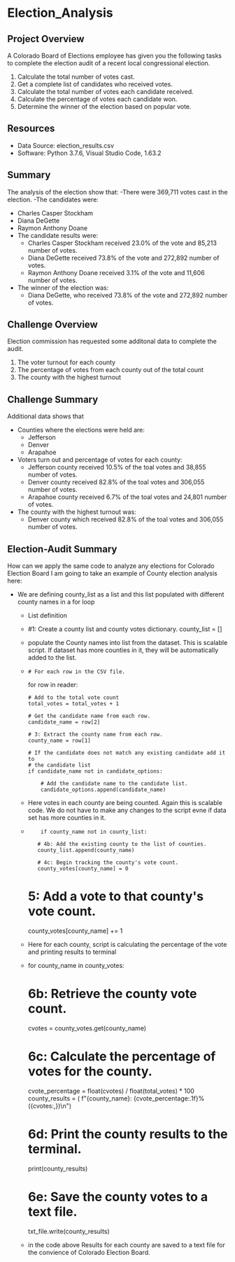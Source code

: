 # Election_Analysis

## Project Overview
A Colorado Board of Elections employee has given you the following tasks to complete the election audit of a recent local congressional election.

1. Calculate the total number of votes cast.
2. Get a complete list of candidates who received votes.
3. Calculate the total number of votes each candidate received.
4. Calculate the percentage of votes each candidate won.
5. Determine the winner of the election based on popular vote.

## Resources
- Data Source: election_results.csv
- Software: Python 3.7.6, Visual Studio Code, 1.63.2

## Summary
The analysis of the election show that:
-There were 369,711 votes cast in the election. 
-The candidates were:
  - Charles Casper Stockham
  - Diana DeGette
  - Raymon Anthony Doane
- The candidate results were:
  - Charles Casper Stockham received 23.0% of the vote and 85,213 number of votes.
  - Diana DeGette received 73.8% of the vote and 272,892 number of votes.
  - Raymon Anthony Doane received 3.1% of the vote and 11,606 number of votes.
- The winner of the election was:
  - Diana DeGette, who received 73.8% of the vote and 272,892 number of votes.
  
## Challenge Overview
Election commission has requested some additonal data to complete the audit.

1. The voter turnout for each county
2. The percentage of votes from each county out of the total count
3. The county with the highest turnout

## Challenge Summary
Additional data shows that 
- Counties where the elections were held are:
  - Jefferson
  - Denver
  - Arapahoe
- Voters turn out and percentage of votes for each county:
  - Jefferson county received 10.5% of the toal votes and 38,855 number of votes.
  - Denver county received 82.8% of the toal votes and 306,055 number of votes.
  - Arapahoe county received 6.7% of the toal votes and 24,801 number of votes.
- The county with the highest turnout was:
  - Denver county which received 82.8% of the toal votes and 306,055 number of votes.

## Election-Audit Summary
How can we apply the same code to analyze any elections for Colorado Election Board
I am going to take an example of County election analysis here:
- We are defining county_list as a list and this list populated with different county names in a for loop
  - List definition 
  -  #1: Create a county list and county votes dictionary.
    county_list = []

  - populate the County names into list from the dataset. This is scalable script. If dataset has more counties in it, they will be automatically added to the list.  
  -     # For each row in the CSV file.
    for row in reader:

        # Add to the total vote count
        total_votes = total_votes + 1

        # Get the candidate name from each row.
        candidate_name = row[2]

        # 3: Extract the county name from each row.
        county_name = row[1]

        # If the candidate does not match any existing candidate add it to
        # the candidate list
        if candidate_name not in candidate_options:

            # Add the candidate name to the candidate list.
            candidate_options.append(candidate_name)
            
   - Here votes in each county are being counted. Again this is scalable code. We do not have to make any changes to the script evne if data set has more counties in it.
   -         if county_name not in county_list:

            # 4b: Add the existing county to the list of counties.
            county_list.append(county_name)

            # 4c: Begin tracking the county's vote count.
            county_votes[county_name] = 0


        # 5: Add a vote to that county's vote count.
        county_votes[county_name] += 1
        
   - Here for each county, script is calculating the percentage of the vote and printing results to terminal
   -  for county_name in county_votes:

        # 6b: Retrieve the county vote count.
        cvotes = county_votes.get(county_name)

        # 6c: Calculate the percentage of votes for the county.
        cvote_percentage = float(cvotes) / float(total_votes) * 100
        county_results = (
            f"{county_name}: {cvote_percentage:.1f}% ({cvotes:,})\n")

         # 6d: Print the county results to the terminal.
        print(county_results)
         # 6e: Save the county votes to a text file.
        txt_file.write(county_results)
  - in the code above Results for each county are saved to a text file for the convience of Colorado Election Board.

            

